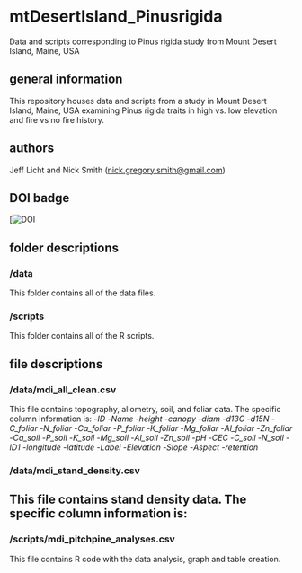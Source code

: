 # mtDesertIsland_Pinusrigida
Data and scripts corresponding to Pinus rigida study from Mount Desert Island, Maine, USA
## general information
This repository houses data and scripts from a study in Mount Desert Island, Maine, USA examining Pinus rigida traits in high vs. low elevation and fire vs no fire history. 

## authors
Jeff Licht and Nick Smith (nick.gregory.smith@gmail.com)

## DOI badge
[![DOI]()

## folder descriptions
### /data
This folder contains all of the data files.

### /scripts
This folder contains all of the R scripts.

## file descriptions
### /data/mdi_all_clean.csv
This file contains topography, allometry, soil, and foliar data. The specific column information is:
-*ID*
-*Name*
-*height*
-*canopy*
-*diam*
-*d13C*
-*d15N*
-*C_foliar*
-*N_foliar*
-*Ca_foliar*
-*P_foliar*
-*K_foliar*
-*Mg_foliar*
-*Al_foliar*
-*Zn_foliar*
-*Ca_soil*
-*P_soil*
-*K_soil*
-*Mg_soil*
-*Al_soil*
-*Zn_soil*
-*pH*
-*CEC*
-*C_soil*
-*N_soil*
-*ID1*
-*longitude*
-*latitude*
-*Label*
-*Elevation*
-*Slope*
-*Aspect*
-*retention*

### /data/mdi_stand_density.csv
This file contains stand density data. The specific column information is:
-

### /scripts/mdi_pitchpine_analyses.csv
This file contains R code with the data analysis, graph and table creation.
